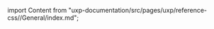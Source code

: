 
import Content from "uxp-documentation/src/pages/uxp/reference-css//General/index.md";

<Content query="product=photoshop"/>
